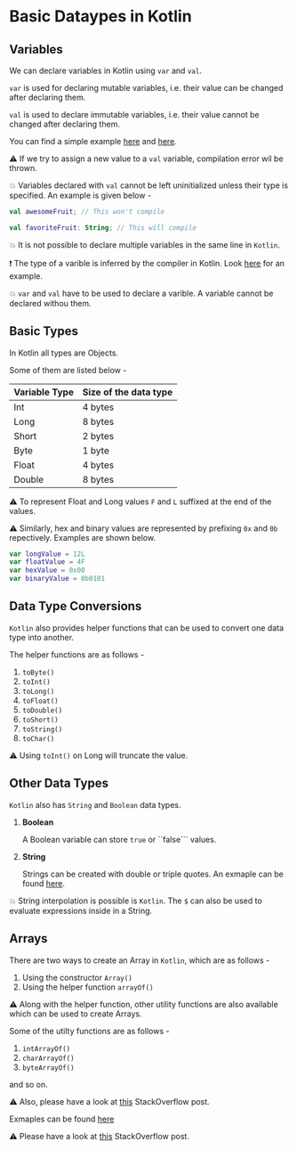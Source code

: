 # Basic Dataypes in Kotlin

## Variables

We can declare variables in Kotlin using ```var``` and ```val```. 

```var``` is used for declaring mutable variables, i.e. their value can be changed after declaring them. 

```val``` is used to declare immutable variables, i.e. their value cannot be changed after declaring them. 

You can find a simple example [here](Yum.kt) and [here](RedJam.kt).

:warning: If we try to assign a new value to a ```val``` variable, compilation error wil be thrown. 

:boom: Variables declared with ```val``` cannot be left uninitialized  unless their type is specified. An example is given below -

```kotlin
val awesomeFruit; // This won't compile

val favoriteFruit: String; // This will compile
```
:boom: It is not possible to declare multiple variables in the same line in ```Kotlin```.

:exclamation: The type of a varible is inferred by the compiler in Kotlin. Look [here](Silver.kt) for an example.

:boom: ```var``` and ```val``` have to be used to declare a varible. A variable cannot be declared withou them. 

## Basic Types

In Kotlin all types are Objects.

Some of them are listed below - 

| Variable Type | Size of the data type |
|---------------|-----------------------|
| Int           | 4 bytes               |
| Long          | 8 bytes               |
| Short         | 2 bytes               |
| Byte          | 1 byte                |
| Float         | 4 bytes               |
| Double        | 8 bytes               |

:warning: To represent Float and Long values ```F``` and ```L``` suffixed at the end of the values. 

:warning: Similarly, hex and binary values are represented by prefixing ```0x``` and ```0b``` repectively. Examples are shown below.

```kotlin 
var longValue = 12L
var floatValue = 4F
var hexValue = 0x00
var binaryValue = 0b0101
```
## Data Type Conversions

```Kotlin``` also provides helper functions that can be used to convert one data type into another.

The helper functions are as follows - 

1.  ```toByte()``` 
1.  ```toInt()```
1.  ```toLong()```
1.  ```toFloat()```
1.  ```toDouble()```
1.  ```toShort()``` 
1.  ```toString()```
1.  ```toChar()```

:warning: Using ```toInt()``` on Long will truncate the value.

## Other Data Types

```Kotlin``` also has ```String``` and ```Boolean``` data types.

1.  **Boolean**
    
    A Boolean variable can store ```true``` or ``false``` values.

1.  **String**

    Strings can be created with double or triple quotes. An exmaple can be found [here](LalMirchi.kt).

:boom: String interpolation is possible is ```Kotlin```. The ```$``` can also be used to evaluate expressions inside in a String.


## Arrays

There are two ways to create an Array in ```Kotlin```, which are as follows - 

1.  Using the constructor ```Array()```
1.  Using the helper function ```arrayOf()```

:warning: Along with the helper function, other utility functions are also available which can be used to create Arrays. 

Some of the utilty functions are as follows - 

1.  ```intArrayOf()```
1.  ```charArrayOf()```
1.  ```byteArrayOf()```

and so on. 

:warning: Also, please have a look at [this](https://stackoverflow.com/questions/44239869/whats-the-kotlin-equivalent-of-javas-string) StackOverflow post. 

Exmaples can be found [here](MelonArray.kt)

:warning: Please have a look at [this](https://stackoverflow.com/questions/44239869/whats-the-kotlin-equivalent-of-javas-string) StackOverflow post.
